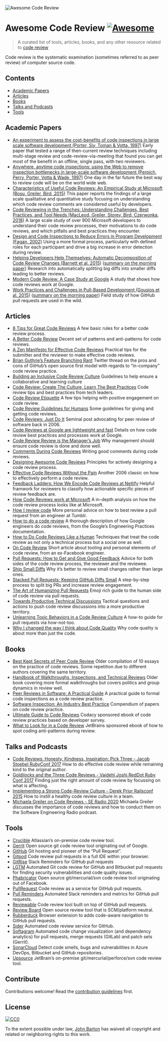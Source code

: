 ![Awesome Code Review](Awesome%20Code%20Review.png)

Awesome Code Review [![Awesome](https://cdn.rawgit.com/sindresorhus/awesome/d7305f38d29fed78fa85652e3a63e154dd8e8829/media/badge.svg)](https://github.com/sindresorhus/awesome)
===============================================================================================================================================================================

> A curated list of tools, articles, books, and any other resource related to [code review](https://en.wikipedia.org/wiki/Code_review)

Code review is the systematic examination (sometimes referred to as peer review) of computer source code.

Contents
--------

-   [Academic Papers](#academic-papers)
-   [Articles](#articles)
-   [Books](#books)
-   [Talks and Podcasts](#talks-and-podcasts)
-   [Tools](#tools)

Academic Papers
---------------

-   [An experiment to assess the cost-benefits of code inspections in large scale software development (Porter, Siy, Toman & Votta, 1997)](http://laser.cs.umass.edu/courses/cs521-621.Fall10/documents/PorterSiyetal.pdf) Early paper that tested a range of then-current review techniques including multi-stage review and code-review-via-meeting that found you can get most of the benefit in an offline, single pass, with two reviewers.
-   [Anywhere, anytime code inspections: using the Web to remove inspection bottlenecks in large-scale software development (Perpich, Perry, Porter, Votta & Wade, 1997)](https://dl.acm.org/citation.cfm?id=253234) One day in the far future the best way to review code will be on the world wide web.
-   [Characteristics of Useful Code Reviews: An Empirical Study at Microsoft (Bosu, Greiler, Bird, 2015)](https://www.michaelagreiler.com/wp-content/uploads/2019/02/Characteristics-Of-Useful-Comments.pdf) This paper reports the findings of a large scale qualitative and quantitative study focusing on understanding which code review comments are considered useful by developers.  
-   [Code Reviewing in the Trenches: Understanding Challenges, Best Practices, and Tool Needs (MacLeod, Greiler, Storey, Bird, Czerwonka, 2018)](https://www.michaelagreiler.com/wp-content/uploads/2019/03/Code-Reviewing-in-the-Trenches-Understanding-Challenges-Best-Practices-and-Tool-Needs.pdf) A large scale study of over 900 Microsoft developers to understand their code review processes, their motivations to do code reviews, and which pitfalls and best practices they encounter.
-   [Design and Code Inspections to Reduce Errors in Program Development (Fagan, 2002)](https://link.springer.com/chapter/10.1007/978-3-642-59412-0_35) Using a more formal process, particularly with defined roles for each participant and drive a big increase in error detection during review.
-   [Helping Developers Help Themselves: Automatic Decomposition of Code Review Changes (Barnett et al. 2015)](http://research.microsoft.com/pubs/238937/barnett2015hdh.pdf) ([summary on the morning paper](https://blog.acolyer.org/2015/06/26/helping-developers-help-themselves-automatic-decomposition-of-code-review-changes/)) Research into automatically splitting big diffs into smaller diffs leading to better reviews.
-   [Modern Code Review: A Case Study at Google](https://sback.it/publications/icse2018seip.pdf) A study that shows how code reviews work at Google.
-   [Work Practices and Challenges in Pull-Based Development (Gousios et al. 2015)](https://sback.it/publications/icse2016b.pdf) ([summary on the morning paper](https://blog.acolyer.org/2015/06/23/work-practices-and-challenges-in-pull-based-development/)) Field study of how GitHub pull requests are used in the wild.

Articles
--------

-   [8 Tips for Great Code Reviews](https://kellysutton.com/2018/10/08/8-tips-for-great-code-reviews.html) A few basic rules for a better code review process.
-   [A Better Code Review](https://www.giladpeleg.com/blog/better-code-review/) Decent set of patterns and anti-patterns for code reviews.
-   [A Zen Manifesto for Effective Code Reviews](https://medium.freecodecamp.org/a-zen-manifesto-for-effective-code-reviews-e30b5c95204a) Practical tips for the submitter and the reviewer to make effective code reviews.
-   [Brian Guthrie’s Feature Branching Rant](https://twitter.com/bguthrie/status/937750796334174209) Twitter thread on the pros and cons of GitHub’s open source first model with regards to “in-company” code review practice.
-   [Building an Inclusive Code Review Culture](https://blog.plaid.com/building-an-inclusive-code-review-culture/) Guidelines to help ensure a collaborative and learning culture
-   [Code Review: Create The Culture, Learn The Best Practices](https://codingsans.com/blog/code-review) Code review tips and best practices from tech leaders.
-   [Code Review Etiquette](https://css-tricks.com/code-review-etiquette/) A few tips helping with positive engagement on code review.
-   [Code Review Guidelines for Humans](https://phauer.com/2018/code-review-guidelines/) Some guidelines for giving and getting code reviews.
-   [Code Reviews: Just Do It](https://blog.codinghorror.com/code-reviews-just-do-it/) Seminal post advocating for peer review of software back in 2006.
-   [Code Reviews at Google are lightweight and fast](https://www.michaelagreiler.com/code-reviews-at-google/) Details on how code review best practices and processes work at Google.
-   [Code Review Review is the Manager’s Job](https://hecate.co/blog/code-review-review-is-the-managers-job) Why management should ensure code review is done and done well.
-   [Comments During Code Reviews](https://medium.com/@otarutunde/comments-during-code-reviews-2cb7791e1ac7) Writing good comments during code reviews.
-   [Designing Awesome Code Reviews](https://medium.com/unpacking-trunk-club/designing-awesome-code-reviews-5a0d9cd867e3) Principles for actively designing a code review process.
-   [Effective Code Reviews Without the Pain](https://www.developer.com/tech/article.php/3579756/Effective-Code-Reviews-Without-the-Pain.htm) Another 2006 classic on how to effectively perform a code review.
-   [Feedback Ladders: How We Encode Code Reviews at Netlify](https://www.netlify.com/blog/2020/03/05/feedback-ladders-how-we-encode-code-reviews-at-netlify/) Helpful framwork for reviewers to classify how actionable specific pieces of review feedback are.
-   [How Code Reviews work at Microsoft](https://www.michaelagreiler.com/code-reviews-at-microsoft-how-to-code-review-at-a-large-software-company/) A in-depth analysis on how the code review process looks like at Microsoft.
-   [How I review code](https://engineering.tumblr.com/post/170040992289/how-i-review-code) More personal advice on how to best review a pull request from an engineer at Tumblr.
-   [How to do a code review](https://google.github.io/eng-practices/review/reviewer/) A thorough description of how Google engineers do code reviews, from the Google’s Engineering Practices documentation.
-   [How to Do Code Reviews Like a Human](https://mtlynch.io/human-code-reviews-1/) Techniques that treat the code review as not only a technical process but a social one as well.
-   [On Code Review](https://medium.com/@schrockn/on-code-reviews-b1c7c94d868c) Short article about tooling and personal elements of code review, from an ex-Facebook engineer.
-   [Pull Requests: How to Get and Give Good Feedback](https://kickstarter.engineering/pull-requests-how-to-get-and-give-good-feedback-f573469f0c44) Advice for both sides of the code review process, the reviewer and the reviewee.
-   [Ship Small Diffs](https://blog.skyliner.io/ship-small-diffs-741308bec0d1) Why it’s better to review small changes rather than large ones.
-   [Stacked Pull Requests: Keeping GitHub Diffs Small](https://graysonkoonce.com/stacked-pull-requests-keeping-github-diffs-small/) A step-by-step process to split big PRs and increase review engagement.
-   [The Art of Humanizing Pull Requests](https://blog.usejournal.com/the-art-of-humanizing-pull-requests-prs-b520588eb345) Emoji rich guide to the human side of code review via pull requests.
-   [Towards Productive Technical Discussions](https://cate.blog/2018/07/03/towards-productive-technical-discussions/) Tactical questions and actions to push code review discussions into a more productive territory.
-   [Unlearning Toxic Behaviors in a Code Review Culture](https://medium.com/@sandya.sankarram/unlearning-toxic-behaviors-in-a-code-review-culture-b7c295452a3c) A how-to guide for pull requests via how-not-too.
-   [Why I changed the way I think about Code Quality](https://medium.freecodecamp.org/why-i-changed-the-way-i-think-about-code-quality-88c5d8d57e68) Why code quality is about more than just the code.

Books
-----

-   [Best Kept Secrets of Peer Code Review](https://www.goodreads.com/book/show/1563457.Best_Kept_Secrets_of_Peer_Code_Review) Older compilation of 10 essays on the practice of code reviews. Some repetition due to different authors covering the same territory.
-   [Handbook of Walkthroughs, Inspections, and Technical Reviews](https://www.amazon.com/Handbook-Walkthroughs-Inspections-Technical-Reviews/dp/0932633196) Older book covering more formal walkthroughs but covers politics and group dynamics in review well.
-   [Peer Reviews in Software: A Practical Guide](https://www.amazon.com/Peer-Reviews-Software-Practical-Guide/dp/0201734850) A practical guide to formal code inspections as a code review practice.
-   [Software Inspection: An Industry Best Practice](https://www.amazon.com/Software-Inspection-Industry-Best-Practice/dp/0818673400) Compendium of papers on code review practice.
-   [Ultimate Guide to Code Reviews](https://www.codacy.com/ebooks/guide-to-code-reviews) Codacy sponsored ebook of code review practices based on developer survey.
-   [What to Look for in a Code Review](https://leanpub.com/whattolookforinacodereview) JetBrains sponsored ebook of how to spot coding anti-patterns during review.

Talks and Podcasts
------------------

-   [Code Reviews: Honesty, Kindness, Inspiration: Pick Three - Jacob Stoebel RubyConf 2017](http://confreaks.tv/videos/rubyconf2017-code-reviews-honesty-kindness-inspiration-pick-three) How to do effective code review while remaining kind to the original author.
-   [Goldilocks and the Three Code Reviews - Vaidehi Joshi RedDot Ruby Conf 2017](https://confreaks.tv/videos/reddotrubyconf2017-goldilocks-and-the-three-code-reviews) Finding just the right amount of code review by focussing on what is affecting.
-   [Implementing a Strong Code-Review Culture - Derek Prior Railsconf 2015](https://www.youtube.com/watch?v=PJjmw9TRB7s) How to instill a healthy code review culture in a team.
-   [Michaela Greiler on Code Reviews - SE Radio 2020](https://www.se-radio.net/2020/02/episode-400-michaela-greiler-on-code-reviews/) Michaela Greiler discusses the importance of code reviews and how to conduct them on the Software Engineering Radio podcast.

Tools
-----

-   [Crucible](https://www.atlassian.com/software/crucible) Atlassian’s on-premise code review tool.
-   [Gerrit](https://www.gerritcodereview.com/) Open source git code review tool originating out of Google.
-   [GitHub](https://github.com) Git hosting and pioneer of the “Pull Request”.
-   [Gitpod](https://gitpod.io) Code review pull requests in a full IDE within your browser.
-   [GitRise](https://www.gitrise.com/) Slack Reminders for GitHub pull requests
-   [LGTM](https://lgtm.com) Automated Git code review for GitHub and Bitbucket pull requests for finding security vulnerabilities and code quality issues.
-   [Phabricator](https://www.phacility.com/phabricator/) Open source git/mercurial/svn code review tool originating out of Facebook.
-   [PullRequest](https://www.pullrequest.com/) Code review as a service for GitHub pull requests.
-   [Pull Reminders](https://pullreminders.com) Automated Slack reminders and metrics for GitHub pull requests.
-   [Reviewable](https://reviewable.io/) Code review tool built on top of GitHub pull requests.
-   [Review Board](https://www.reviewboard.org/) Open source review tool that is SCM/platform neutral.
-   [Rubberduck](https://www.rubberduck.io) Browser extension to adds code-aware navigation to GitHub pull requests.
-   [Sider](https://sider.review/) Automated code review service for GitHub.
-   [Softagram](https://softagram.com/) Automated code change visualization (and dependency analytics) for pull requests, merge requests (GitLab) and patch sets (Gerrit).
-   [SonarCloud](https://sonarcloud.io) Detect code smells, bugs and vulnerabilities in Azure DevOps, Bitbucket and GitHub repositories.
-   [Upsource](https://www.jetbrains.com/upsource/) JetBrain’s on-premise git/mercurial/perforce/svn code review tool.

Contribute
----------

Contributions welcome! Read the [contribution guidelines](contributing.md) first.

License
-------

[![CC0](http://mirrors.creativecommons.org/presskit/buttons/88x31/svg/cc-zero.svg)](http://creativecommons.org/publicdomain/zero/1.0)

To the extent possible under law, [John Barton](https://johnbarton.co) has waived all copyright and related or neighboring rights to this work.
